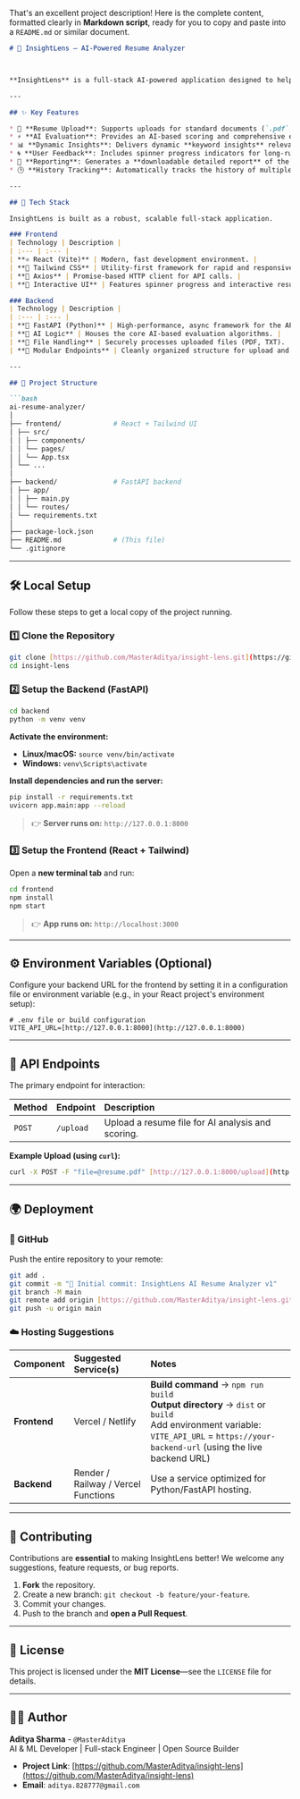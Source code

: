 That's an excellent project description\! Here is the complete content, formatted clearly in **Markdown script**, ready for you to copy and paste into a `README.md` or similar document.

````markdown
# 🚀 InsightLens — AI-Powered Resume Analyzer



**InsightLens** is a full-stack AI-powered application designed to help users intelligently analyze their resumes. By leveraging modern AI models, it provides meaningful feedback, specific keyword insights, and actionable suggestions for improvement, helping users land their next job.

---

## ✨ Key Features

* 📝 **Resume Upload**: Supports uploads for standard documents (`.pdf` / `.txt`).
* ⚡ **AI Evaluation**: Provides an AI-based scoring and comprehensive evaluation report.
* 📊 **Dynamic Insights**: Delivers dynamic **keyword insights** relevant to target roles.
* 🌀 **User Feedback**: Includes spinner progress indicators for long-running analysis jobs.
* 🧾 **Reporting**: Generates a **downloadable detailed report** of the analysis.
* 🕒 **History Tracking**: Automatically tracks the history of multiple resume uploads and results.

---

## 🧩 Tech Stack

InsightLens is built as a robust, scalable full-stack application.

### Frontend
| Technology | Description |
| :--- | :--- |
| **⚛️ React (Vite)** | Modern, fast development environment. |
| **💨 Tailwind CSS** | Utility-first framework for rapid and responsive styling. |
| **🔄 Axios** | Promise-based HTTP client for API calls. |
| **🧠 Interactive UI** | Features spinner progress and interactive results history. |

### Backend
| Technology | Description |
| :--- | :--- |
| **🐍 FastAPI (Python)** | High-performance, async framework for the API server. |
| **🤖 AI Logic** | Houses the core AI-based evaluation algorithms. |
| **📄 File Handling** | Securely processes uploaded files (PDF, TXT). |
| **🧪 Modular Endpoints** | Cleanly organized structure for upload and analysis logic. |

---

## 📁 Project Structure

```bash
ai-resume-analyzer/
│
├── frontend/             # React + Tailwind UI
│ ├── src/
│ │ ├── components/
│ │ └── pages/
│ │ └── App.tsx
│ └── ...
│
├── backend/              # FastAPI backend
│ ├── app/
│ │ ├── main.py
│ │ └── routes/
│ └── requirements.txt
│
├── package-lock.json
├── README.md             # (This file)
└── .gitignore
````

-----

## 🛠️ Local Setup

Follow these steps to get a local copy of the project running.

### 1️⃣ Clone the Repository

```bash
git clone [https://github.com/MasterAditya/insight-lens.git](https://github.com/MasterAditya/insight-lens.git)
cd insight-lens
```

### 2️⃣ Setup the Backend (FastAPI)

```bash
cd backend
python -m venv venv
```

**Activate the environment:**

  * **Linux/macOS:** `source venv/bin/activate`
  * **Windows:** `venv\Scripts\activate`

**Install dependencies and run the server:**

```bash
pip install -r requirements.txt
uvicorn app.main:app --reload
```

> 👉 **Server runs on:** `http://127.0.0.1:8000`

### 3️⃣ Setup the Frontend (React + Tailwind)

Open a **new terminal tab** and run:

```bash
cd frontend
npm install
npm start
```

> 👉 **App runs on:** `http://localhost:3000`

-----

## ⚙️ Environment Variables (Optional)

Configure your backend URL for the frontend by setting it in a configuration file or environment variable (e.g., in your React project's environment setup):

```
# .env file or build configuration
VITE_API_URL=[http://127.0.0.1:8000](http://127.0.0.1:8000)
```

-----

## 🧪 API Endpoints

The primary endpoint for interaction:

| Method | Endpoint | Description |
| :--- | :--- | :--- |
| `POST` | `/upload` | Upload a resume file for AI analysis and scoring. |

**Example Upload (using `curl`):**

```bash
curl -X POST -F "file=@resume.pdf" [http://127.0.0.1:8000/upload](http://127.0.0.1:8000/upload)
```

-----

## 🌍 Deployment

### 🧱 GitHub

Push the entire repository to your remote:

```bash
git add .
git commit -m "🚀 Initial commit: InsightLens AI Resume Analyzer v1"
git branch -M main
git remote add origin [https://github.com/MasterAditya/insight-lens.git](https://github.com/MasterAditya/insight-lens.git)
git push -u origin main
```

### ☁️ Hosting Suggestions

| Component | Suggested Service(s) | Notes |
| :--- | :--- | :--- |
| **Frontend** | Vercel / Netlify | **Build command** → `npm run build`<br>**Output directory** → `dist` or `build`<br>Add environment variable: `VITE_API_URL` = `https://your-backend-url` (using the live backend URL) |
| **Backend** | Render / Railway / Vercel Functions | Use a service optimized for Python/FastAPI hosting. |

-----

## 🧰 Contributing

Contributions are **essential** to making InsightLens better\! We welcome any suggestions, feature requests, or bug reports.

1.  **Fork** the repository.
2.  Create a new branch: `git checkout -b feature/your-feature`.
3.  Commit your changes.
4.  Push to the branch and **open a Pull Request**.

-----

## 🪪 License

This project is licensed under the **MIT License**—see the `LICENSE` file for details.

-----

## 👨‍💻 Author

**Aditya Sharma** - `@MasterAditya`  
AI & ML Developer | Full-stack Engineer | Open Source Builder

  * **Project Link**: [https://github.com/MasterAditya/insight-lens](https://github.com/MasterAditya/insight-lens)
  * **Email**: `aditya.828777@gmail.com`

<!-- end list -->

```
```
